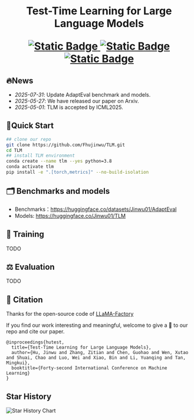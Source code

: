 <h1 align="center">
     <br>Test-Time Learning for Large Language Models
<p align="center">
    <a href="https://openreview.net/pdf?id=iCYbIaGKSR">
        <img alt="Static Badge" src="https://img.shields.io/badge/Paper-ICML-red">
    </a>
    <a href="https://huggingface.co/datasets/Jinwu01/AdaptEval/">
        <img alt="Static Badge" src="https://img.shields.io/badge/HFDataset-TLM-yellow">
    </a>
    <a href="https://huggingface.co/Jinwu01/TLM">
        <img alt="Static Badge" src="https://img.shields.io/badge/HFModel-TLM-blue">
    </a>
</p>

## 🔥News
- *2025-07-31*: Update AdaptEval benchmark and models.
- *2025-05-27*: We have released our paper on Arxiv.
- *2025-05-01*: TLM is accepted by ICML2025.

## 🚀Quick Start 
```bash
## clone our repo
git clone https://github.com/Fhujinwu/TLM.git
cd TLM
## install TLM environment
conda create --name tlm --yes python=3.8
conda activate tlm
pip install -e ".[torch,metrics]" --no-build-isolation
```
## 🗂 Benchmarks and models

- Benchmarks：https://huggingface.co/datasets/Jinwu01/AdaptEval
- Models: https://huggingface.co/Jinwu01/TLM

## 🔨 Training
TODO

## ⚖️ Evaluation
TODO

## 💬 Citation
Thanks for the open-source code of [LLaMA-Factory](https://github.com/hiyouga/LLaMA-Factory)

If you find our work interesting and meaningful, welcome to give a 🌟 to our repo and cite our paper.

```text
@inproceedings{hutest,
  title={Test-Time Learning for Large Language Models},
  author={Hu, Jinwu and Zhang, Zitian and Chen, Guohao and Wen, Xutao and Shuai, Chao and Luo, Wei and Xiao, Bin and Li, Yuanqing and Tan, Mingkui},
  booktitle={Forty-second International Conference on Machine Learning}
}
```

## Star History

![Star History Chart](https://api.star-history.com/svg?repos=Fhujinwu/TLM&type=Date)
